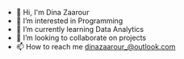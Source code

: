 - 👋 Hi, I'm Dina Zaarour
- 👀 I’m interested in Programming
- 🌱 I’m currently learning Data Analytics
- 💞️ I’m looking to collaborate on projects
- 📫 How to reach me dinazaarour_@outlook.com

<!---
dinaza9c/dinaza9c is a ✨ special ✨ repository because its `README.md` (this file) appears on your GitHub profile.
You can click the Preview link to take a look at your changes.
--->
